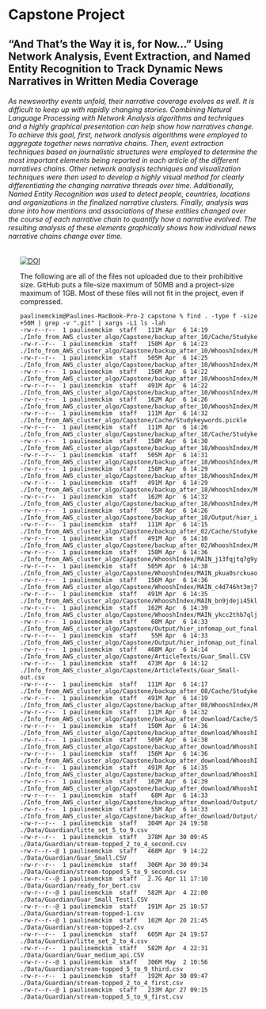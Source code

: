 # Capstone Project

<h2 class="code-line" data-line-start=1 data-line-end=2 ><a id="And_Thats_the_Way_it_is_for_Now___Using_Network_Analysis_Event_Extraction_and_Named_Entity_Recognition_to_Track_Dynamic_News_Narratives_in_Written_Media_Coverage_1"></a>“And That’s the Way it is, for Now…”   Using Network Analysis, Event Extraction, and Named Entity Recognition to Track Dynamic News Narratives in Written Media Coverage</h2>
<h6 class="code-line" data-line-start=3 data-line-end=4 ><a id="As_newsworthy_events_unfold_their_narrative_coverage_evolves_as_well_It_is_difficult_to_keep_up_with_rapidly_changing_stories_Combining_Natural_Language_Processing_with_Network_Analysis_algorithms_and_techniques_and_a_highly_graphical_presentation_can_help_show_how_narratives_change__To_achieve_this_goal_first_network_analysis_algorithms_were_employed_to_aggregate_together_news_narrative_chains_Then_event_extraction_techniques_based_on_journalistic_structures_were_employed_to_determine_the_most_important_elements_being_reported_in_each_article_of_the_different_narratives_chains_Other_network_analysis_techniques_and_visualization_techniques_were_then_used_to_develop_a_highly_visual_method_for_clearly_differentiating_the_changing_narrative_threads_over_time__Additionally_Named_Entity_Recognition_was_used_to_detect_people_countries_locations_and_organizations_in_the_finalized_narrative_clusters__Finally_analysis_was_done_into_how_mentions_and_associations_of_these_entities_changed_over_the_course_of_each_narrative_chain_to_quantify_how_a_narrative_evolved_The_resulting_analysis_of_these_elements_graphically_shows_how_individual_news_narrative_chains_change_over_time_3"></a>As newsworthy events unfold, their narrative coverage evolves as well. It is difficult to keep up with rapidly changing stories. Combining Natural Language Processing with Network Analysis algorithms and techniques and a highly graphical presentation can help show how narratives change.  To achieve this goal, first, network analysis algorithms were employed to aggregate together news narrative chains. Then, event extraction techniques based on journalistic structures were employed to determine the most important elements being reported in each article of the different narratives chains. Other network analysis techniques and visualization techniques were then used to develop a highly visual method for clearly differentiating the changing narrative threads over time.  Additionally, Named Entity Recognition was used to detect people, countries, locations and organizations in the finalized narrative clusters.  Finally, analysis was done into how mentions and associations of these entities changed over the course of each narrative chain to quantify how a narrative evolved. The resulting analysis of these elements graphically shows how individual news narrative chains change over time.</h6>
<ul>


[![DOI](https://zenodo.org/badge/352833858.svg)](https://zenodo.org/badge/latestdoi/352833858)

The following are all of the files not uploaded due to their prohibitive size.  GitHub puts a file-size maximum of 50MB and a project-size maximum of 1GB.  Most of these files will not fit in the project, even if compressed.

```shell
paulinemckim@Paulines-MacBook-Pro-2 capstone % find . -type f -size +50M | grep -v ".git" | xargs -L1 ls -lah 
-rw-r--r--  1 paulinemckim  staff   111M Apr  6 14:19 ./Info_from_AWS_cluster_algo/Capstone/backup_after_10/Cache/Studykeywords.pickle
-rw-r--r--  1 paulinemckim  staff   150M Apr  6 14:23 ./Info_from_AWS_cluster_algo/Capstone/backup_after_10/WhooshIndex/MAIN_j13fqjtq7g9yrbvy.seg
-rw-r--r--  1 paulinemckim  staff   505M Apr  6 14:25 ./Info_from_AWS_cluster_algo/Capstone/backup_after_10/WhooshIndex/MAIN_pkua0srckuaocvoz.seg
-rw-r--r--  1 paulinemckim  staff   156M Apr  6 14:22 ./Info_from_AWS_cluster_algo/Capstone/backup_after_10/WhooshIndex/MAIN_c4d746ht3mj7d0xx.seg
-rw-r--r--  1 paulinemckim  staff   491M Apr  6 14:22 ./Info_from_AWS_cluster_algo/Capstone/backup_after_10/WhooshIndex/MAIN_bn9jdeji45kl8a4p.seg
-rw-r--r--  1 paulinemckim  staff   162M Apr  6 14:26 ./Info_from_AWS_cluster_algo/Capstone/backup_after_10/WhooshIndex/MAIN_ykcc2thb7qlj9l1d.seg
-rw-r--r--  1 paulinemckim  staff   111M Apr  6 14:32 ./Info_from_AWS_cluster_algo/Capstone/Cache/Studykeywords.pickle
-rw-r--r--  1 paulinemckim  staff   111M Apr  6 14:26 ./Info_from_AWS_cluster_algo/Capstone/backup_after_18/Cache/Studykeywords.pickle
-rw-r--r--  1 paulinemckim  staff   150M Apr  6 14:30 ./Info_from_AWS_cluster_algo/Capstone/backup_after_18/WhooshIndex/MAIN_j13fqjtq7g9yrbvy.seg
-rw-r--r--  1 paulinemckim  staff   505M Apr  6 14:31 ./Info_from_AWS_cluster_algo/Capstone/backup_after_18/WhooshIndex/MAIN_pkua0srckuaocvoz.seg
-rw-r--r--  1 paulinemckim  staff   156M Apr  6 14:29 ./Info_from_AWS_cluster_algo/Capstone/backup_after_18/WhooshIndex/MAIN_c4d746ht3mj7d0xx.seg
-rw-r--r--  1 paulinemckim  staff   491M Apr  6 14:29 ./Info_from_AWS_cluster_algo/Capstone/backup_after_18/WhooshIndex/MAIN_bn9jdeji45kl8a4p.seg
-rw-r--r--  1 paulinemckim  staff   162M Apr  6 14:32 ./Info_from_AWS_cluster_algo/Capstone/backup_after_18/WhooshIndex/MAIN_ykcc2thb7qlj9l1d.seg
-rw-r--r--  1 paulinemckim  staff    55M Apr  6 14:26 ./Info_from_AWS_cluster_algo/Capstone/backup_after_18/Output/hier_infomap_out_final/comm_plus_kw.pickle
-rw-r--r--  1 paulinemckim  staff   111M Apr  6 14:15 ./Info_from_AWS_cluster_algo/Capstone/backup_after_02/Cache/Studykeywords.pickle
-rw-r--r--  1 paulinemckim  staff   491M Apr  6 14:16 ./Info_from_AWS_cluster_algo/Capstone/backup_after_02/WhooshIndex/MAIN_bn9jdeji45kl8a4p.seg
-rw-r--r--  1 paulinemckim  staff   150M Apr  6 14:36 ./Info_from_AWS_cluster_algo/Capstone/WhooshIndex/MAIN_j13fqjtq7g9yrbvy.seg
-rw-r--r--  1 paulinemckim  staff   505M Apr  6 14:38 ./Info_from_AWS_cluster_algo/Capstone/WhooshIndex/MAIN_pkua0srckuaocvoz.seg
-rw-r--r--  1 paulinemckim  staff   156M Apr  6 14:36 ./Info_from_AWS_cluster_algo/Capstone/WhooshIndex/MAIN_c4d746ht3mj7d0xx.seg
-rw-r--r--  1 paulinemckim  staff   491M Apr  6 14:35 ./Info_from_AWS_cluster_algo/Capstone/WhooshIndex/MAIN_bn9jdeji45kl8a4p.seg
-rw-r--r--  1 paulinemckim  staff   162M Apr  6 14:39 ./Info_from_AWS_cluster_algo/Capstone/WhooshIndex/MAIN_ykcc2thb7qlj9l1d.seg
-rw-r--r--  1 paulinemckim  staff    68M Apr  6 14:33 ./Info_from_AWS_cluster_algo/Capstone/Output/hier_infomap_out_final/igraphPlusLabel.gml
-rw-r--r--  1 paulinemckim  staff    55M Apr  6 14:33 ./Info_from_AWS_cluster_algo/Capstone/Output/hier_infomap_out_final/comm_plus_kw.pickle
-rw-r--r--  1 paulinemckim  staff   468M Apr  6 14:14 ./Info_from_AWS_cluster_algo/Capstone/ArticleTexts/Guar_Small.CSV
-rw-r--r--  1 paulinemckim  staff   473M Apr  6 14:12 ./Info_from_AWS_cluster_algo/Capstone/ArticleTexts/Guar_Small-out.csv
-rw-r--r--  1 paulinemckim  staff   111M Apr  6 14:17 ./Info_from_AWS_cluster_algo/Capstone/backup_after_08/Cache/Studykeywords.pickle
-rw-r--r--  1 paulinemckim  staff   491M Apr  6 14:19 ./Info_from_AWS_cluster_algo/Capstone/backup_after_08/WhooshIndex/MAIN_bn9jdeji45kl8a4p.seg
-rw-r--r--  1 paulinemckim  staff   111M Apr  6 14:32 ./Info_from_AWS_cluster_algo/Capstone/backup_after_download/Cache/Studykeywords.pickle
-rw-r--r--  1 paulinemckim  staff   150M Apr  6 14:36 ./Info_from_AWS_cluster_algo/Capstone/backup_after_download/WhooshIndex/MAIN_j13fqjtq7g9yrbvy.seg
-rw-r--r--  1 paulinemckim  staff   505M Apr  6 14:38 ./Info_from_AWS_cluster_algo/Capstone/backup_after_download/WhooshIndex/MAIN_pkua0srckuaocvoz.seg
-rw-r--r--  1 paulinemckim  staff   156M Apr  6 14:36 ./Info_from_AWS_cluster_algo/Capstone/backup_after_download/WhooshIndex/MAIN_c4d746ht3mj7d0xx.seg
-rw-r--r--  1 paulinemckim  staff   491M Apr  6 14:35 ./Info_from_AWS_cluster_algo/Capstone/backup_after_download/WhooshIndex/MAIN_bn9jdeji45kl8a4p.seg
-rw-r--r--  1 paulinemckim  staff   162M Apr  6 14:39 ./Info_from_AWS_cluster_algo/Capstone/backup_after_download/WhooshIndex/MAIN_ykcc2thb7qlj9l1d.seg
-rw-r--r--  1 paulinemckim  staff    68M Apr  6 14:33 ./Info_from_AWS_cluster_algo/Capstone/backup_after_download/Output/hier_infomap_out_final/igraphPlusLabel.gml
-rw-r--r--  1 paulinemckim  staff    55M Apr  6 14:33 ./Info_from_AWS_cluster_algo/Capstone/backup_after_download/Output/hier_infomap_out_final/comm_plus_kw.pickle
-rw-r--r--  1 paulinemckim  staff   304M Apr 24 19:58 ./Data/Guardian/litte_set_5_to_9.csv
-rw-r--r--  1 paulinemckim  staff   378M Apr 30 09:45 ./Data/Guardian/stream-topped_2_to_4_second.csv
-rw-r--r--@ 1 paulinemckim  staff   468M Apr  9 14:22 ./Data/Guardian/Guar_Small.CSV
-rw-r--r--  1 paulinemckim  staff   306M Apr 30 09:34 ./Data/Guardian/stream-topped_5_to_9_second.csv
-rw-r--r--@ 1 paulinemckim  staff   2.7G Apr 11 17:10 ./Data/Guardian/ready_for_bert.csv
-rw-r--r--@ 1 paulinemckim  staff   582M Apr  4 22:00 ./Data/Guardian/Guar_Small_Test1.CSV
-rw-r--r--@ 1 paulinemckim  staff   191M Apr 25 10:57 ./Data/Guardian/stream-topped-1.csv
-rw-r--r--@ 1 paulinemckim  staff   102M Apr 20 21:45 ./Data/Guardian/stream-topped-2.csv
-rw-r--r--  1 paulinemckim  staff   605M Apr 24 19:57 ./Data/Guardian/litte_set_2_to_4.csv
-rw-r--r--  1 paulinemckim  staff   582M Apr  4 22:31 ./Data/Guardian/Guar_medium_api.CSV
-rw-r--r--@ 1 paulinemckim  staff   306M May  2 10:56 ./Data/Guardian/stream-topped_5_to_9_third.csv
-rw-r--r--  1 paulinemckim  staff   192M Apr 30 09:47 ./Data/Guardian/stream-topped_2_to_4_first.csv
-rw-r--r--@ 1 paulinemckim  staff   233M Apr 27 09:15 ./Data/Guardian/stream-topped_5_to_9_first.csv
```

